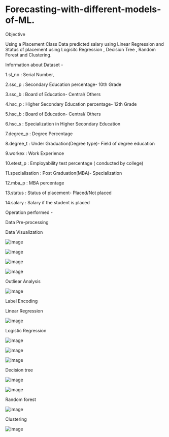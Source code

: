 # Forecasting-with-different-models-of-ML.

Objective

Using a Placement Class Data predicted salary using Linear Regression and Status of placement using Logisitc Regression , Decision Tree , Random Forest and Clustering.

Information about Dataset -

1.sl_no : Serial Number,

2.ssc_p : Secondary Education percentage- 10th Grade

3.ssc_b : Board of Education- Central/ Others

4.hsc_p : Higher Secondary Education percentage- 12th Grade

5.hsc_b : Board of Education- Central/ Others

6.hsc_s : Specialization in Higher Secondary Education

7.degree_p : Degree Percentage

8.degree_t : Under Graduation(Degree type)- Field of degree education

9.workex : Work Experience

10.etest_p : Employability test percentage ( conducted by college)

11.specialisation : Post Graduation(MBA)- Specialization

12.mba_p : MBA percentage

13.status : Status of placement- Placed/Not placed

14.salary : Salary if the student is placed



Operation performed -


Data Pre-processing

Data Visualization

![image](https://user-images.githubusercontent.com/109148401/203838227-9b219f85-47ec-4016-877c-08093fbfa911.png)

![image](https://user-images.githubusercontent.com/109148401/203838261-c9278882-587e-467a-9e3f-5d3b06be30e5.png)

![image](https://user-images.githubusercontent.com/109148401/203838301-83f9e61e-e2e3-4282-8b6c-52e0472b79da.png)

![image](https://user-images.githubusercontent.com/109148401/203838370-802c4536-bb1e-4c85-be7b-520ad008b433.png)



Outliear Analysis

![image](https://user-images.githubusercontent.com/109148401/203838441-d84b3620-7f94-4e79-b7bc-eefbbb3c9ac6.png)


Label Encoding



Linear Regression 

![image](https://user-images.githubusercontent.com/109148401/203838578-e6e844db-cd46-4c08-9eab-cdc981630dde.png)


Logistic Regression 

![image](https://user-images.githubusercontent.com/109148401/203838658-cb79b144-57a5-4d0e-bfb0-bd8c6a4defb9.png)

![image](https://user-images.githubusercontent.com/109148401/203838727-536785bb-e642-4306-8e68-efc768d6c424.png)

![image](https://user-images.githubusercontent.com/109148401/203838786-937cdc7f-1f1e-4444-8622-036f077054bf.png)


Decision tree 

![image](https://user-images.githubusercontent.com/109148401/203838833-4a63c0fb-5544-4f75-9a62-f7845835d2c0.png)

![image](https://user-images.githubusercontent.com/109148401/203838892-bc7ad09e-fdc0-4194-b243-cc60e18bfe84.png)


Random forest 

![image](https://user-images.githubusercontent.com/109148401/203838963-35df7164-de45-406a-869b-7d56f7d36ea9.png)

Clustering

![image](https://user-images.githubusercontent.com/109148401/203839488-cfde73e3-b4b5-4610-a6f0-0c329e5bdd06.png)

